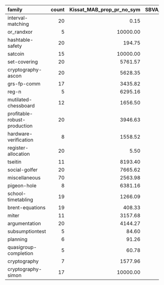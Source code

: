 | family                       |   count |   Kissat_MAB_prop_pr_no_sym |   SBVA_sbva_cadical |   BreakID_kissat_low_sh |
|:-----------------------------|--------:|----------------------------:|--------------------:|------------------------:|
| interval-matching            |      20 |                        0.15 |            10000.00 |                10000.00 |
| or_randxor                   |       5 |                    10000.00 |               21.82 |                  103.93 |
| hashtable-safety             |      20 |                      194.75 |              797.46 |                10000.00 |
| satcoin                      |      15 |                    10000.00 |             1395.53 |                10000.00 |
| set-covering                 |      20 |                     5761.57 |              722.01 |                  262.39 |
| cryptography-ascon           |      20 |                     5628.35 |              356.82 |                 2673.77 |
| grs-fp-comm                  |      17 |                     3435.82 |             3649.90 |                 8258.64 |
| reg-n                        |       5 |                     6295.16 |            10000.00 |                10000.00 |
| mutilated-chessboard         |      12 |                     1656.50 |             3194.54 |                 5135.77 |
| profitable-robust-production |      20 |                     3946.63 |             2470.42 |                 5031.37 |
| hardware-verification        |       8 |                     1558.52 |             2832.05 |                 3964.51 |
| register-allocation          |      20 |                        5.50 |              101.20 |                 2016.39 |
| tseitin                      |      11 |                     8193.40 |             8196.91 |                 6393.20 |
| social-golfer                |      20 |                     7665.62 |             7555.16 |                 9013.05 |
| miscellaneous                |      70 |                     2563.98 |             3164.75 |                 3918.52 |
| pigeon-hole                  |       8 |                     6381.16 |             5261.85 |                 5128.03 |
| school-timetabling           |      19 |                     1266.09 |             1399.65 |                 2371.42 |
| brent-equations              |      19 |                      408.33 |              232.86 |                 1133.50 |
| miter                        |      11 |                     3157.68 |             3134.91 |                 3723.05 |
| argumentation                |      20 |                     4144.27 |             3693.93 |                 3820.58 |
| subsumptiontest              |       5 |                       84.60 |              230.22 |                   89.14 |
| planning                     |       6 |                       91.26 |                6.97 |                   10.98 |
| quasigroup-completion        |       5 |                       60.78 |                9.33 |                    3.43 |
| cryptography                 |       7 |                     1577.96 |             1578.46 |                 1570.64 |
| cryptography-simon           |      17 |                    10000.00 |            10000.00 |                10000.00 |